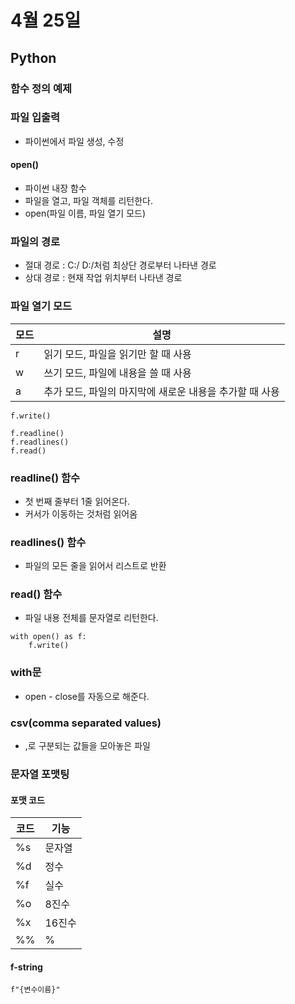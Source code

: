 # 4월 25일
## Python
### 함수 정의 예제
### 파일 입출력
- 파이썬에서 파일 생성, 수정

#### open()
- 파이썬 내장 함수
- 파일을 열고, 파일 객체를 리턴한다.
- open(파일 이름, 파일 열기 모드)

### 파일의 경로
- 절대 경로 : C:/ D:/처럼 최상단 경로부터 나타낸 경로
- 상대 경로 : 현재 작업 위치부터 나타낸 경로

### 파일 열기 모드
모드 | 설명
----|----
r | 읽기 모드, 파일을 읽기만 할 때 사용
w | 쓰기 모드, 파일에 내용을 쓸 때 사용
a | 추가 모드, 파일의 마지막에 새로운 내용을 추가할 때 사용


```python3
f.write()
```

```python3
f.readline()
f.readlines()
f.read()
```

### readline() 함수
- 첫 번째 줄부터 1줄 읽어온다.
- 커서가 이동하는 것처럼 읽어옴
  
### readlines() 함수
- 파일의 모든 줄을 읽어서 리스트로 반환

### read() 함수
- 파일 내용 전체를 문자열로 리턴한다.

```python3
with open() as f:
    f.write()
```

### with문
- open - close를 자동으로 해준다.

### csv(comma separated values)
- ,로 구분되는 값들을 모아놓은 파일

### 문자열 포맷팅

#### 포맷 코드
코드 | 기능
-----|-----
%s | 문자열
%d | 정수
%f | 실수
%o | 8진수
%x | 16진수
%% | %

#### f-string
```Python3
f"{변수이름}"
```